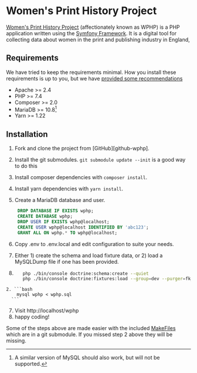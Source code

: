 # Women's Print History Project

[Women's Print History Project][wphp] (affectionately known as WPHP) is a PHP application written using the
[Symfony Framework][symfony]. It is a digital tool for collecting data about women
in the print and publishing industry in England,

## Requirements

We have tried to keep the requirements minimal. How you install these
requirements is up to you, but we have [provided some recommendations][setup]

- Apache >= 2.4
- PHP >= 7.4
- Composer >= 2.0
- MariaDB >= 10.8[^1]
- Yarn >= 1.22

## Installation

1. Fork and clone the project from [GitHub][github-wphp].
2. Install the git submodules. `git submodule update --init` is a good way to do this
3. Install composer dependencies with `composer install`.
4. Install yarn dependencies with `yarn install`.
4. Create a MariaDB database and user.

   ```sql
    DROP DATABASE IF EXISTS wphp;
    CREATE DATABASE wphp;
    DROP USER IF EXISTS wphp@localhost;
    CREATE USER wphp@localhost IDENTIFIED BY 'abc123';
    GRANT ALL ON wphp.* TO wphp@localhost;
    ```
5. Copy .env to .env.local and edit configuration to suite your needs.
6. Either 1) create the schema and load fixture data, or 2) load a MySQLDump file
   if one has been provided.
  1. ```bash
        php ./bin/console doctrine:schema:create --quiet
        php ./bin/console doctrine:fixtures:load --group=dev --purger=fk_purger
      ``` 
    2. ```bash
        mysql wphp < wphp.sql
      ``` 

7. Visit http://localhost/wphp
8. happy coding!

Some of the steps above are made easier with the included [MakeFiles](etc/README.md) 
which are in a git submodule. If you missed step 2 above they will be missing.

[wphp]: https://womensprinthistoryproject.com
[symfony]: https://symfony.com
[github-bep]: https://github.com/sfu-dhil/wphp
[setup]: https://sfu-dhil.github.io/dhil-docs/dev/

[^1]: A similar version of MySQL should also work, but will not be supported.
